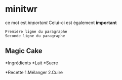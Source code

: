 # minitwr

ce mot est _important_
Celui-ci est également **important**

	Première ligne du paragraphe
	Seconde ligne du paragraphe

## Magic Cake

*Ingrédients
	*Lait
	*Sucre

*Recette
	1.Mélanger
	2.Cuire

